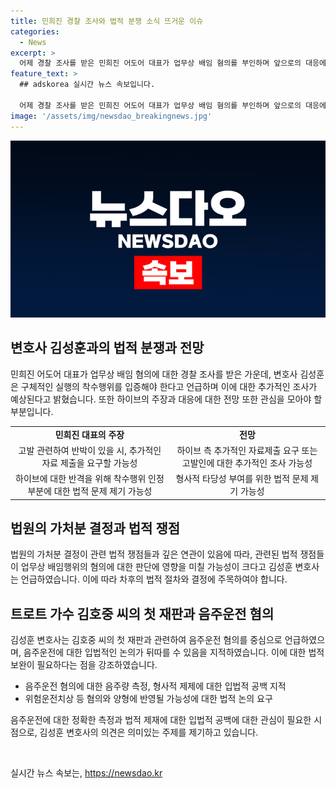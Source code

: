 ```yaml
---
title: 민희진 경찰 조사와 법적 분쟁 소식 뜨거운 이슈
categories:
  - News
excerpt: >
  어제 경찰 조사를 받은 민희진 어도어 대표가 업무상 배임 혐의를 부인하며 앞으로의 대응에 대해 설명했습니다. 변호사 김성훈 씨와의 인터뷰에서 민 대표의 반격에 대한 전망과 하이브와의 법적 분쟁에 대한 전망을 확인할 수 있었습니다. 또한, 트로트 가수 김호중 씨의 첫 재판에 대한 상황과 음주운전 관련 법적 문제에 대한 전망에 대해도 이야기가 나눠졌습니다.
feature_text: >
  ## adskorea 실시간 뉴스 속보입니다.

  어제 경찰 조사를 받은 민희진 어도어 대표가 업무상 배임 혐의를 부인하며 앞으로의 대응에 대해 설명했습니다. 변호사 김성훈 씨와의 인터뷰에서 민 대표의 반격에 대한 전망과 하이브와의 법적 분쟁에 대한 전망을 확인할 수 있었습니다. 또한, 트로트 가수 김호중 씨의 첫 재판에 대한 상황과 음주운전 관련 법적 문제에 대한 전망에 대해도 이야기가 나눠졌습니다.
image: '/assets/img/newsdao_breakingnews.jpg'
---
```


<p><img src="/assets/img/newsdao_breakingnews.jpg" alt="adskorea 속보" /></p>

<h2 data-ke-size="size26">변호사 김성훈과의 법적 분쟁과 전망</h2>

<p data-ke-size="size16">민희진 어도어 대표가 업무상 배임 혐의에 대한 경찰 조사를 받은 가운데, 변호사 김성훈은 구체적인 실행의 착수행위를 입증해야 한다고 언급하며 이에 대한 추가적인 조사가 예상된다고 밝혔습니다. 또한 하이브의 주장과 대응에 대한 전망 또한 관심을 모아야 할 부분입니다.</p>

<table>
  <tr>
    <td style="text-align: center; height: 17px;"><b>민희진 대표의 주장</b></td>
    <td style="text-align: center; height: 17px;"><b>전망</b></td>
  </tr>
  <tr>
    <td style="text-align: center; height: 17px;">고발 관련하여 반박이 있을 시, 추가적인 자료 제출을 요구할 가능성</td>
    <td style="text-align: center; height: 17px;">하이브 측 추가적인 자료제출 요구 또는 고발인에 대한 추가적인 조사 가능성</td>
  </tr>
  <tr>
    <td style="text-align: center; height: 17px;">하이브에 대한 반격을 위해 착수행위 인정 부분에 대한 법적 문제 제기 가능성</td>
    <td style="text-align: center; height: 17px;">형사적 타당성 부여를 위한 법적 문제 제기 가능성</td>
  </tr>
</table>

<h2 data-ke-size="size26">법원의 가처분 결정과 법적 쟁점</h2>

<p data-ke-size="size16">법원의 가처분 결정이 관련 법적 쟁점들과 깊은 연관이 있음에 따라, 관련된 법적 쟁점들이 업무상 배임행위의 혐의에 대한 판단에 영향을 미칠 가능성이 크다고 김성훈 변호사는 언급하였습니다. 이에 따라 차후의 법적 절차와 결정에 주목하여야 합니다.</p>

<h2 data-ke-size="size26">트로트 가수 김호중 씨의 첫 재판과 음주운전 혐의</h2>

<p data-ke-size="size16">김성훈 변호사는 김호중 씨의 첫 재판과 관련하여 음주운전 혐의를 중심으로 언급하였으며, 음주운전에 대한 입법적인 논의가 뒤따를 수 있음을 지적하였습니다. 이에 대한 법적 보완이 필요하다는 점을 강조하였습니다.</p>

<ul>
    <li>음주운전 혐의에 대한 음주량 측정, 형사적 제제에 대한 입법적 공백 지적</li>
    <li>위험운전치상 등 혐의와 양형에 반영될 가능성에 대한 법적 논의 요구</li>
</ul>

<p data-ke-size="size16">음주운전에 대한 정확한 측정과 법적 제재에 대한 입법적 공백에 대한 관심이 필요한 시점으로, 김성훈 변호사의 의견은 의미있는 주제를 제기하고 있습니다.</p>

<p data-ke-size="size16">&nbsp;</p>
실시간 뉴스 속보는, <a href="https://newsdao.kr" rel="dofollow">https://newsdao.kr</a>


